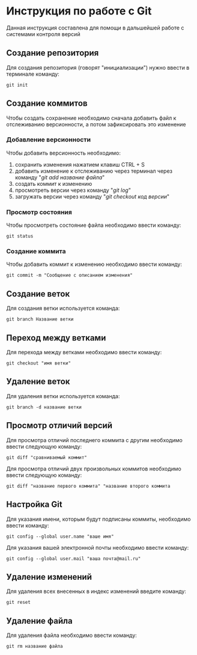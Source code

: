 # Инструкция по работе с Git 

Данная инструкция составлена для помощи в дальшейшей работе с системами контроля версий

## Создание репозитория

Для создания репозитория (говорят "инициализации") нужно ввести в терминале команду:

    git init
    
## Создание коммитов

Чтобы создать сохранение необходимо сначала добавить файл к отслеживанию версионности, а потом зафиксировать это изменение

### Добавление версионности

Чтобы добавить версионность необходимо:

1. сохранить изменения нажатием клавиш CTRL + S
2. добавить изменение к отслеживанию через терминал через команду "*git add название файла*"
3. создать коммит к изменению
4. просмотреть версии через команду "*git log*"
5. загружать версии через команду "*git checkout код версии*"

### Просмотр состояния

Чтобы просмотреть состояние файла необходимо ввести команду:

    git status

### Создание коммита 

Чтобы добавить коммит к изменению необходимо ввести команду:

    git commit -m "Сообщение с описанием изменения"

## Создание веток

Для создания ветки используется команда:

    git branch Название ветки

## Переход между ветками 

Для перехода между ветками необходимо ввести команду: 

    git checkout "имя ветки"

## Удаление веток 

Для удаления ветки используется команда:

    git branch -d название ветки

## Просмотр отличий версий 

Для просмотра отличий последнего коммита с другим необходимо ввести следующую команду:

    git diff "сравниваемый коммит"

Для просмотра отличий двух произвольных коммитов необходимо ввести следующую команду:

    git diff "название первого коммита" "название второго коммита

## Настройка Git

Для указания имени, которым будут подписаны коммиты, необходимо ввести команду:

    git config --global user.name "ваше имя" 

Для указания вашей электронной почты необходимо ввести команду:

    git config --global user.mail "ваша почта@mail.ru"

## Удаление изменений 

Для удаления всех внесенных в индекс изменений введите команду:

    git reset 

## Удаление файла

Для удаления файла необходимо ввести команду:

    git rm название файла
